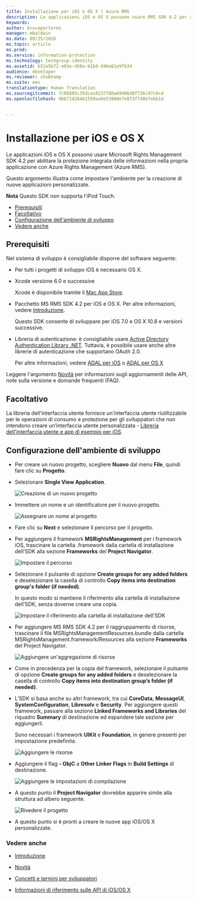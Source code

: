 ```yaml
---
title: Installazione per iOS e OS X | Azure RMS
description: Le applicazioni iOS e OS X possono usare RMS SDK 4.2 per abilitare la protezione integrata delle informazioni nella propria applicazione con AAD RM.
keywords: 
author: bruceperlerms
manager: mbaldwin
ms.date: 09/25/2016
ms.topic: article
ms.prod: 
ms.service: information-protection
ms.technology: techgroup-identity
ms.assetid: b31e5b72-e65e-450a-b1b8-d46e81e9fb34
audience: developer
ms.reviewer: shubhamp
ms.suite: ems
translationtype: Human Translation
ms.sourcegitcommit: 7c0b885c35dcac0237788a69486d8f736c97c0c4
ms.openlocfilehash: 96b71d26461559aa8e53960e7e8f3f748b7ebb1d


---
```


# <a name="ios-and-os-x-setup"></a>Installazione per iOS e OS X

Le applicazioni iOS e OS X possono usare Microsoft Rights Management SDK 4.2 per abilitare la protezione integrata delle informazioni nella propria applicazione con Azure Rights Management (Azure RMS).

Questo argomento illustra come impostare l'ambiente per la creazione di nuove applicazioni personalizzate.

**Nota** Questo SDK non supporta l'iPod Touch.


-   [Prerequisiti](#prerequisites)
-   [Facoltativo](#optional)
-   [Configurazione dell'ambiente di sviluppo](#configuring-your-development-environment)
-   [Vedere anche](#see-also)

## <a name="prerequisites"></a>Prerequisiti

Nel sistema di sviluppo è consigliabile disporre del software seguente:

-   Per tutti i progetti di sviluppo iOS è necessario OS X.
-   Xcode versione 6.0 e successive

    Xcode è disponibile tramite il [Mac App Store](https://developer.apple.com/technologies/mac/).

-   Pacchetto MS RMS SDK 4.2 per iOS e OS X. Per altre informazioni, vedere [Introduzione](get-started.md).

    Questo SDK consente di sviluppare per iOS 7.0 e OS X 10.8 e versioni successive.

-   Libreria di autenticazione: è consigliabile usare [Active Directory Authentication Library .NET](https://msdn.microsoft.com/library/jj573266.aspx). Tuttavia, è possibile usare anche altre librerie di autenticazione che supportano OAuth 2.0.

    Per altre informazioni, vedere [ADAL per iOS](https://github.com/MSOpenTech/azure-activedirectory-library-for-ios) o [ADAL per OS X](https://github.com/MSOpenTech/azure-activedirectory-library-for-ios/tree/OSXUniversal)

Leggere l'argomento [Novità](release-notes.md) per informazioni sugli aggiornamenti delle API, note sulla versione e domande frequenti (FAQ).

## <a name="optional"></a>Facoltativo

La libreria dell'interfaccia utente fornisce un'interfaccia utente riutilizzabile per le operazioni di consumo e protezione per gli sviluppatori che non intendono creare un’interfaccia utente personalizzata - [Libreria dell'interfaccia utente e app di esempio per iOS](https://github.com/AzureAD/rms-sdk-ui-for-ios).

## <a name="configuring-your-development-environment"></a>Configurazione dell'ambiente di sviluppo

-   Per creare un nuovo progetto, scegliere **Nuovo** dal menu **File**, quindi fare clic su **Progetto**.
-   Selezionare **Single View Application**.

    ![Creazione di un nuovo progetto](../media/iOS-Project.png)

-   Immettere un nome e un identificatore per il nuovo progetto.

    ![Assegnare un nome al progetto](../media/iOS-project-options.png)

-   Fare clic su **Next** e selezionare il percorso per il progetto.
-   Per aggiungere il framework **MSRightsManagement** per i framework iOS, trascinare la cartella .framework dalla cartella di installazione dell’SDK alla sezione **Frameworks** del **Project Navigator**.

    ![Impostare il percorso](../media/ios-add-dependencies-01a.png)

-   Selezionare il pulsante di opzione **Create groups for any added folders** e deselezionare la casella di controllo **Copy items into destination group's folder (if needed)**.

    In questo modo si mantiene il riferimento alla cartella di installazione dell’SDK, senza doverne creare una copia.

    ![Impostare il riferimento alla cartella di installazione dell'SDK](../media/iOS-create-groups.png)

-   Per aggiungere MS RMS SDK 4.2 per il raggruppamento di risorse, trascinare il file MSRightsManagementResources.bundle dalla cartella MSRightsManagement.framework/Resources alla sezione **Frameworks** del Project Navigator.

    ![Aggiungere un'aggregazione di risorse](../media/iOS-add-resource-bundle-02a.png)

-   Come in precedenza per la copia del framework, selezionare il pulsante di opzione **Create groups for any added folders** e deselezionare la casella di controllo **Copy items into destination group’s folder (if needed)**.
-   L’SDK si basa anche su altri framework, tra cui **CoreData**, **MessageUI**, **SystemConfiguration**, **Libresolv** e **Security**. Per aggiungere questi framework, passare alla sezione **Linked Frameworks and Libraries** del riquadro **Summary** di destinazione ed espandere tale sezione per aggiungerli.

    Sono necessari i framework **UIKit** e **Foundation**, in genere presenti per impostazione predefinita.

    ![Aggiungere le risorse](../media/iOS-add-libraries.png)

-   Aggiungere il flag **- ObjC** a **Other Linker Flags** in **Build Settings** di destinazione.

    ![Aggiungere le impostazioni di compilazione](../media/iOS-linker-flags.png)

-   A questo punto il **Project Navigator** dovrebbe apparire simile alla struttura ad albero seguente.

    ![Rivedere il progetto](../media/iOS-verify-setup-01a.png)

-   A questo punto si è pronti a creare le nuove app iOS/OS X personalizzate.

### <a name="see-also"></a>Vedere anche

* [Introduzione](get-started.md)

* [Novità](release-notes.md)

* [Concetti e termini per sviluppatori](core-concepts.md)

* [Informazioni di riferimento sulle API di iOS/OS X](https://msdn.microsoft.com/library/dn758306.aspx)

 

 



<!--HONumber=Nov16_HO1-->


